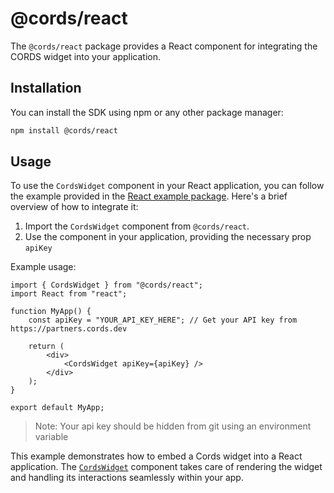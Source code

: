 # @cords/react

The `@cords/react` package provides a React component for integrating the CORDS widget into your application.

## Installation

You can install the SDK using npm or any other package manager:

```bash
npm install @cords/react
```

## Usage

To use the `CordsWidget` component in your React application, you can follow the example provided in the [React example package](https://github.com/Cords-AI/Cords-Kit/blob/master/examples/react/src/App.tsx). Here's a brief overview of how to integrate it:

1. Import the `CordsWidget` component from `@cords/react`.
2. Use the component in your application, providing the necessary prop `apiKey`

Example usage:

```tsx
import { CordsWidget } from "@cords/react";
import React from "react";

function MyApp() {
	const apiKey = "YOUR_API_KEY_HERE"; // Get your API key from https://partners.cords.dev

	return (
		<div>
			<CordsWidget apiKey={apiKey} />
		</div>
	);
}

export default MyApp;
```

> Note: Your api key should be hidden from git using an environment variable

This example demonstrates how to embed a Cords widget into a React application. The [`CordsWidget`](command:_github.copilot.openSymbolFromReferences?%5B%7B%22%24mid%22%3A1%2C%22path%22%3A%22%2FUsers%2Fbillyhawkes%2FLocal%20Sites%2Fcords-test%2Fapp%2Fpublic%2Fwp-content%2Fplugins%2FCords-WP-Plugin%2Fpackages%2Freact%2Fdist%2Findex.d.ts%22%2C%22scheme%22%3A%22file%22%7D%2C%7B%22line%22%3A2%2C%22character%22%3A0%7D%5D "packages/react/dist/index.d.ts") component takes care of rendering the widget and handling its interactions seamlessly within your app.
